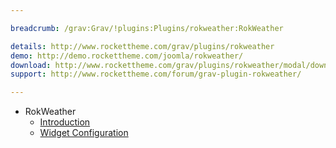 ```yaml
---

breadcrumb: /grav:Grav/!plugins:Plugins/rokweather:RokWeather

details: http://www.rockettheme.com/grav/plugins/rokweather
demo: http://demo.rockettheme.com/joomla/rokweather/
download: http://www.rockettheme.com/grav/plugins/rokweather/modal/downloads
support: http://www.rockettheme.com/forum/grav-plugin-rokweather/

---
```


* RokWeather
    * [Introduction]()
    * [Widget Configuration](rokweather_use.md)